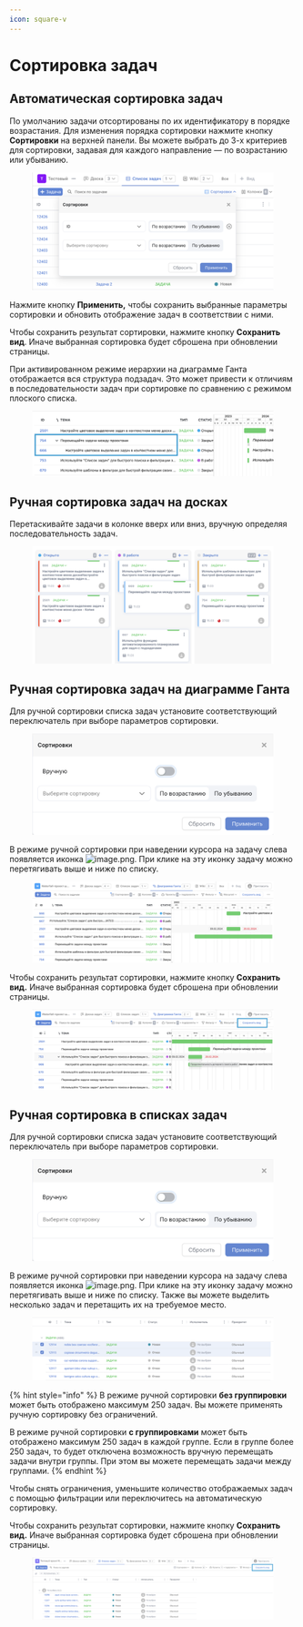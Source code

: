 ```yaml
---
icon: square-v
---
```


# Сортировка задач

## Автоматическая сортировка задач

По умолчанию задачи отсортированы по их идентификатору в порядке возрастания. Для изменения порядка сортировки нажмите кнопку **Сортировки** на верхней панели. Вы можете выбрать до 3-х критериев для сортировки, задавая для каждого направление — по возрастанию или убыванию.

<figure><img src="../../.gitbook/assets/image (337).png" alt="" width="563"><figcaption></figcaption></figure>

Нажмите кнопку **Применить,** чтобы сохранить выбранные параметры сортировки и обновить отображение задач в соответствии с ними.

Чтобы сохранить результат сортировки, нажмите кнопку **Сохранить вид**. Иначе выбранная сортировка будет сброшена при обновлении страницы.

При активированном режиме иерархии на диаграмме Ганта отображается вся структура подзадач. Это может привести к отличиям в последовательности задач при сортировке по сравнению с режимом плоского списка.

<figure><img src="../../.gitbook/assets/image (682).png" alt="" width="563"><figcaption></figcaption></figure>

## Ручная сортировка задач на досках

Перетаскивайте задачи в колонке вверх или вниз, вручную определяя последовательность задач.

<figure><img src="../../.gitbook/assets/image (681).png" alt="" width="563"><figcaption></figcaption></figure>

## Ручная сортировка задач на диаграмме Ганта

Для ручной сортировки списка задач установите соответствующий переключатель при выборе параметров сортировки.

<figure><img src="../../.gitbook/assets/image (339).png" alt="" width="563"><figcaption></figcaption></figure>

В режиме ручной сортировки при наведении курсора на задачу слева появляется иконка ![image.png](https://docs.u-meteor.ru/uploads/images/gallery/2024-03/scaled-1680-/Ck2image.png). При клике на эту иконку задачу можно перетягивать выше и ниже по списку.

<figure><img src="../../.gitbook/assets/image (343).png" alt=""><figcaption></figcaption></figure>

Чтобы сохранить результат сортировки, нажмите кнопку **Сохранить вид.** Иначе выбранная сортировка будет сброшена при обновлении страницы.

<figure><img src="../../.gitbook/assets/image (341).png" alt=""><figcaption></figcaption></figure>

## Ручная сортировка в списках задач

Для ручной сортировки списка задач установите соответствующий переключатель при выборе параметров сортировки.

<figure><img src="../../.gitbook/assets/image (236).png" alt=""><figcaption></figcaption></figure>

В режиме ручной сортировки при наведении курсора на задачу слева появляется иконка ![image.png](https://docs.u-meteor.ru/uploads/images/gallery/2024-03/scaled-1680-/Ck2image.png). При клике на эту иконку задачу можно перетягивать выше и ниже по списку. Также вы можете выделить несколько задач и перетащить их на требуемое место.

<figure><img src="../../.gitbook/assets/image (238).png" alt=""><figcaption></figcaption></figure>

{% hint style="info" %}
В режиме ручной сортировки **без группировки** может быть отображено максимум 250 задач. Вы можете применять ручную сортировку без ограничений.

В режиме ручной сортировки **с группировками** может быть отображено максимум 250 задач в каждой группе. Если в группе более 250 задач, то будет отключена  возможность вручную перемещать задачи внутри группы.  При этом вы можете перемещать задачи между группами.&#x20;
{% endhint %}

Чтобы снять ограничения,  уменьшите количество отображаемых задач с помощью фильтрации или переключитесь на автоматическую сортировку.

Чтобы сохранить результат сортировки, нажмите кнопку **Сохранить вид.** Иначе выбранная сортировка будет сброшена при обновлении страницы.

<figure><img src="../../.gitbook/assets/image (240).png" alt=""><figcaption></figcaption></figure>
